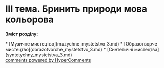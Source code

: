 <div id="hypercomments_widget" class="js-hypercomments-widget invisible"></div>

III тема. Бринить природи мова кольорова
=============================================

<p><b>Зміст розділу:</b></p>
   * [Музичне  мистецтво](muzуchne_mуstetstvo_3.md)
   * [Образотворче мистецтво](obrazotvorche_mуstetstvo_3.md)
   * [Синтетичні мистецтва](sуntetуchny_mуstetstva_3.md)

<div class="js-hypercomments-container">
<a href="http://hypercomments.com" class="hc-link" title="comments widget">comments powered by HyperComments</a>
</div>